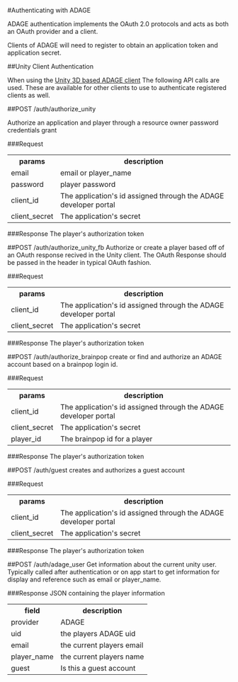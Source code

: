 #Authenticating with ADAGE

ADAGE authentication implements the OAuth 2.0 protocols and acts as both an OAuth provider and a client.

Clients of ADAGE will need to register to obtain an application token and application secret. 

##Unity Client Authentication

When using the [Unity 3D based ADAGE client](https://github.com/wids-eria/adage_unity_client) The following API calls are used. These are available for other clients to use to authenticate registered clients as well.

##POST /auth/authorize_unity

Authorize an application and player through a resource owner password credentials grant

###Request
<table>
    <tr> 
        <th>params</th>
        <th>description</th>
    </tr>
    <tr>
        <td>email</td>
        <td>email or player_name </td>
    </tr>
    <tr>
        <td>password</td>
        <td>player password</td>
    </tr>
     <tr>
        <td>client_id</td>
        <td>The application's id assigned through the ADAGE developer portal</td>
    </tr>
	 <tr>
        <td>client_secret</td>
        <td>The application's secret</td>
    </tr>
</table>

###Response
The player's authorization token

##POST /auth/authorize_unity_fb
Authorize or create a player based off of an OAuth response recived in the Unity client. The OAuth Response should be passed in the header in typical OAuth fashion.

###Request
<table>
    <tr> 
        <th>params</th>
        <th>description</th>
    </tr>
    <tr>
        <td>client_id</td>
        <td>The application's id assigned through the ADAGE developer portal</td>
    </tr>
	 <tr>
        <td>client_secret</td>
        <td>The application's secret</td>
    </tr>
</table>

###Response
The player's authorization token

##POST /auth/authorize_brainpop
create or find and authorize an ADAGE account based on a brainpop login id.

###Request
<table>
    <tr> 
        <th>params</th>
        <th>description</th>
    </tr>
    <tr>
        <td>client_id</td>
        <td>The application's id assigned through the ADAGE developer portal</td>
    </tr>
	 <tr>
        <td>client_secret</td>
        <td>The application's secret</td>
    </tr>
    <tr>
    	<td>player_id</td>
    	<td>The brainpop id for a player</td>
   	</tr>
</table>

###Response
The player's authorization token

##POST /auth/guest
creates and authorizes a guest account

###Request
<table>
    <tr> 
        <th>params</th>
        <th>description</th>
    </tr>
    <tr>
        <td>client_id</td>
        <td>The application's id assigned through the ADAGE developer portal</td>
    </tr>
	 <tr>
        <td>client_secret</td>
        <td>The application's secret</td>
    </tr>
</table>

###Response
The player's authorization token




##POST /auth/adage_user
Get information about the current unity user. Typically called after authentication or on app start to get information for display and reference such as email or player_name.

###Response
JSON containing the player information

<table>
    <tr> 
        <th>field</th>
        <th>description</th>
    </tr>
    <tr>
        <td>provider</td>
        <td>ADAGE</td>
    </tr>
	<tr>
        <td>uid</td>
        <td>the players ADAGE uid</td>
    </tr>
    <tr>
        <td>email</td>
        <td>the current players email</td>
    </tr>
    <tr>
        <td>player_name</td>
        <td>the current players name</td>
    </tr>
    <tr>
        <td>guest</td>
        <td>Is this a guest account</td>
    </tr>
</table>
